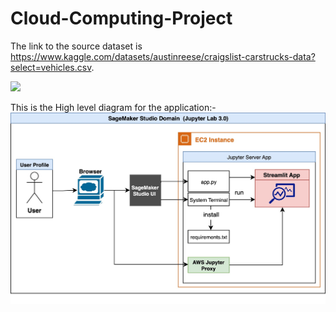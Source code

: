 # Cloud-Computing-Project

The link to the source dataset is https://www.kaggle.com/datasets/austinreese/craigslist-carstrucks-data?select=vehicles.csv.

![](./Video/Cloud_Computing_Project.gif)

This is the High level diagram for the application:- 
![](./Images/hld.jpg)
